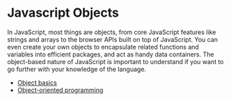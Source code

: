 # Javascript Objects

In JavaScript, most things are objects, from core JavaScript features like strings and arrays to the browser APIs built on top of JavaScript. You can even create your own objects to encapsulate related functions and variables into efficient packages, and act as handy data containers. The object-based nature of JavaScript is important to understand if you want to go further with your knowledge of the language.

 * [Object basics](01_Basics)
 * [Object-oriented programming](02_Object_Oriented)
